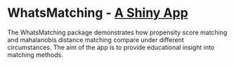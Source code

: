 # WhatsMatching - [A Shiny App](https://external.ink?to=/jmeyer2482.shinyapps.io/WhatsMatching/)  
The WhatsMatching package demonstrates how propensity score matching and mahalanobis distance matching compare under different circumstances. The aim of the app is to provide educational insight into matching methods.
